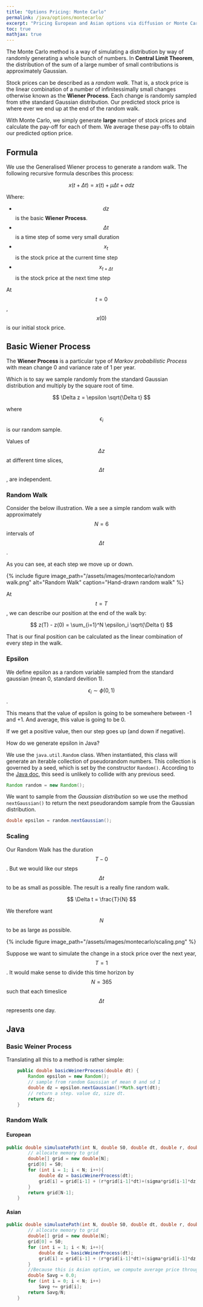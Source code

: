 ```yaml
---
title: "Options Pricing: Monte Carlo"
permalink: /java/options/montecarlo/
excerpt: "Pricing European and Asian options via diffusion or Monte Carlo method"
toc: true
mathjax: true
---
```


The Monte Carlo method is a way of simulating a distribution by way of randomly generating a whole bunch of numbers. 
In __Central Limit Theorem__, the distribution of the sum of a large number of small contributions is approximately Gaussian.

Stock prices can be described as a _random walk_. That is, a stock price is the linear combination of a number of infinitessimally small changes otherwise known as the __Wiener Process__. Each change is randomly sampled from sthe standard Gaussian distribution. Our predicted stock price is where ever we end up at the end of the random walk.

With Monte Carlo, we simply generate __large__ number of stock prices and calculate the pay-off for each of them. We average these pay-offs to obtain our predicted option price.


## Formula

We use the Generalised Wiener process to generate a random walk. The following recursive formula describes this process:

$$
x(t + \Delta t) = x(t) + \mu\Delta t + \sigma dz
$$

Where:
* $$dz$$ is the basic __Wiener Process__.
* $$\Delta t$$ is a time step of some very small duration
* $$x_t$$ is the stock price at the current time step
* $$x_{t + \Delta t}$$ is the stock price at the next time step

At $$t=0$$, $$x(0)$$ is our initial stock price.


## Basic Wiener Process

The __Wiener Process__ is a particular type of _Markov probabilistic Process_ with mean change 0 and variance rate of 1 per year.

Which is to say we sample randomly from the standard Gaussian distribution and multiply by the square root of time.  

$$
\Delta z = \epsilon \sqrt{\Delta t}
$$

where $$\epsilon_i$$ is our random sample. 

Values of $$\Delta z$$ at different time slices, $$\Delta t$$, are independent.

### Random Walk

Consider the below illustration. We a see a simple random walk with approximately $$N=6$$ intervals of $$\Delta t$$.

As you can see, at each step we move up or down. 

{% include figure image_path="/assets/images/montecarlo/random walk.png" alt="Random Walk" caption="Hand-drawn random walk" %}

At $$t=T$$, we can describe our position at the end of the walk by:

$$
z(T) - z(0) = \sum_{i=1}^N \epsilon_i \sqrt{\Delta t}
$$

That is our final position can be calculated as the linear combination of every step in the walk.

### Epsilon

We define epsilon as a random variable sampled from the standard gaussian (mean 0, standard devition 1).

$$\epsilon_i \sim \phi(0,1)$$.

This means that the value of epsilon is going to be somewhere between -1 and +1. And average, this value is going to be 0.

If we get a positive value, then our step goes up (and down if negative).

How do we generate epsilon in Java?

We use the `java.util.Random` class. When instantiated, this class will generate an iterable collection of pseudorandom numbers. This collection is governed by a seed, which is set by the constructor `Random()`.
According to the [Java doc](https://docs.oracle.com/javase/7/docs/api/java/util/Random.html), this seed is unlikely to collide with any previous seed.

```java
Random random = new Random();
```
We want to sample from the _Gaussian distribution_ so we use the method `nextGaussian()` to return the next pseudorandom sample from the Gaussian distribution.

```java
double epsilon = random.nextGaussian();
```

### Scaling

Our Random Walk has the duration $$T - 0$$. 
But we would like our steps $$\Delta t$$ to be as small as possible. 
The result is a really fine random walk.


$$
\Delta t = \frac{T}{N}
$$

We therefore want $$N$$ to be as large as possible.

{% include figure image_path="/assets/images/montecarlo/scaling.png" %}

Suppose we want to simulate the change in a stock price over the next year, $$T=1$$.
It would make sense to divide this time horizon by $$N=365$$ such that each timeslice $$\Delta t$$ represents one day.

## Java

### Basic Weiner Process

Translating all this to a method is rather simple:

```java
    public double basicWeinerProcess(double dt) {        
        Random epsilon = new Random();
        // sample from random Gaussian of mean 0 and sd 1        
        double dz = epsilon.nextGaussian()*Math.sqrt(dt);
        // return a step. value dz, size dt.
        return dz;
    }
```

### Random Walk

#### European

```java
public double simuluatePath(int N, double S0, double dt, double r, double sigma) {
        // allocate memory to grid
        double[] grid = new double[N];
        grid[0] = S0;
        for (int i = 1; i < N; i++){
            double dz = basicWeinerProcess(dt);
            grid[i] = grid[i-1] + (r*grid[i-1]*dt)+(sigma*grid[i-1]*dz);
        }
        return grid[N-1];
    }
```

#### Asian

```java
public double simuluatePath(int N, double S0, double dt, double r, double sigma) {
        // allocate memory to grid
        double[] grid = new double[N];
        grid[0] = S0;
        for (int i = 1; i < N; i++){
            double dz = basicWeinerProcess(dt);
            grid[i] = grid[i-1] + (r*grid[i-1]*dt)+(sigma*grid[i-1]*dz);
        }
        //Because this is Asian option, we compute average price throughout the lifetime
        double Savg = 0.0;
        for (int i = 0; i < N; i++)
            Savg += grid[i];
        return Savg/N;
    }
```